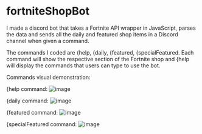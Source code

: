 # fortniteShopBot
I made a discord bot that takes a Fortnite API wrapper in JavaScript, parses the data and sends all the daily and featured shop items in a Discord channel when given a command.

The commands I coded are {help, {daily, {featured, {specialFeatured.
Each command will show the respective section of the Fortnite shop and {help will display the commands that users can type to use the bot.

Commands visual demonstration:

{help command:
![image](https://user-images.githubusercontent.com/71737353/148284064-3a464174-9225-4d58-b67b-ff2d48ce6be3.png)

{daily command:
![image](https://user-images.githubusercontent.com/71737353/148284151-1dc0fd31-df83-47a1-a158-6e6fd5e36daa.png)

{featured command:
![image](https://user-images.githubusercontent.com/71737353/148284233-d461a9e1-48db-4cfd-a5b4-056db80fcc27.png)

{specialFeatured command:
![image](https://user-images.githubusercontent.com/71737353/148284310-39c34287-1d7c-4407-934a-56c6184b942d.png)
